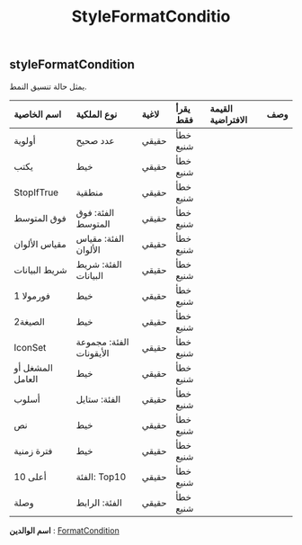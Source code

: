 ﻿---
title: StyleFormatConditio
second_title: Aspose.Cells Cloud Documen
type: docs
url: /ar/specification/model/styleformatcondition/
description: "Aspose.Cells مواصفات النموذج السحابي: StyleFormatCondition. تعامل بسهولة مع Excel ومستندات جداول البيانات الأخرى التي تحتوي على ميزات مثل الفتح والتوليد والتحرير والتقسيم والدمج والمقارنة والتحويل"
kwords: Excel، Office، جدول البيانات، Cloud REST API، StyleFormatCondition
weight: 50
---
## **styleFormatCondition**

 يمثل حالة تنسيق النمط.

| اسم الخاصية| نوع الملكية| لاغية| يقرأ فقط| القيمة الافتراضية| وصف|
|:- |:- |:- |:- |:- |:- |
| أولوية| عدد صحيح| حقيقي| خطأ شنيع|||
| يكتب| خيط| حقيقي| خطأ شنيع|||
| StopIfTrue| منطقية| حقيقي| خطأ شنيع|||
| فوق المتوسط| الفئة: فوق المتوسط| حقيقي| خطأ شنيع|||
| مقياس الألوان| الفئة: مقياس الألوان| حقيقي| خطأ شنيع|||
| شريط البيانات| الفئة: شريط البيانات| حقيقي| خطأ شنيع|||
| فورمولا 1| خيط| حقيقي| خطأ شنيع|||
| الصيغة2| خيط| حقيقي| خطأ شنيع|||
| IconSet| الفئة: مجموعة الأيقونات| حقيقي| خطأ شنيع|||
| المشغل أو العامل| خيط| حقيقي| خطأ شنيع|||
| أسلوب| الفئة: ستايل| حقيقي| خطأ شنيع|||
| نص| خيط| حقيقي| خطأ شنيع|||
| فترة زمنية| خيط| حقيقي| خطأ شنيع|||
| أعلى 10| الفئة: Top10| حقيقي| خطأ شنيع|||
| وصلة| الفئة: الرابط| حقيقي| خطأ شنيع|||

**اسم الوالدين** : [FormatCondition](/specification/model/formatcondition)

